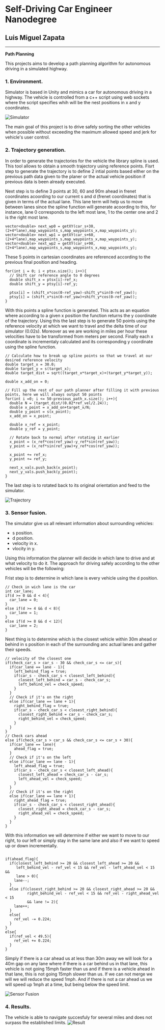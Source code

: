 # **Self-Driving Car Engineer Nanodegree** 

## Luis Miguel Zapata

---

**Path Planning**

This projects aims to develop a path planning algorithm for autonomous driving in a simulated highway.

[image1]: ./screenshots/simulator.png "Simulator"
[image2]: ./screenshots/trajectory.png "Trajectory"
[image3]: ./screenshots/fusion.png "Sensor Fusion"
[image4]: ./screenshots/result.png "Result"

### 1. Environment.
Simulator is based in Unity and mimics a car for autonomous driving in a highway. The vehicle is controlled from a c++ script using web sockets where the script specifies whih will be the nest positions in x and y coordinates.

![][image1]

The main goal of this project is to drive safely sorting the other vehicles when possible without exceeding the maximum allowed speed and jerk for vehicle's user control.

### 2. Trajectory generation.
In order to generate the trajectories for the vehicle the library spline is used. This tool allows to obtain a smooth trajectory using reference points. Fisrt step to generate the trajectory is to define 2 intial points based either on the previous path data given to the planer or the actual vehicle position if previous data is been already executed.

Next step is to define 3 points at 30, 60 and 90m ahead in frenet coordinates acoording to our current s and d (frenet coordinates) that is given in terms of the actual lane. This lane term will help us to move between lanes since the spline function will generate acoording to this, for instance, lane 0 corresponds to the left most lane, 1 to the center one and 2 is the right most lane.

```
vector<double> next_wp0 = getXY(car_s+30,(2+4*lane),map_waypoints_s,map_waypoints_x,map_waypoints_y);
vector<double> next_wp1 = getXY(car_s+60,(2+4*lane),map_waypoints_s,map_waypoints_x,map_waypoints_y);
vector<double> next_wp2 = getXY(car_s+90,(2+4*lane),map_waypoints_s,map_waypoints_x,map_waypoints_y);
```

These 5 points in cartesian coordinates are referenced according to the previous final position and heading.

```
for(int i = 0; i < ptsx.size(); i++){
  // Shift car reference angle to 0 degrees
  double shift_x = ptsx[i]-ref_x;
  double shift_y = ptsy[i]-ref_y;

  ptsx[i] = (shift_x*cos(0-ref_yaw)-shift_y*sin(0-ref_yaw));
  ptsy[i] = (shift_x*sin(0-ref_yaw)+shift_y*cos(0-ref_yaw));
}
```
With this points a spline function is generated. This acts as an equation where according to a given x position the function returns the y coordinate  of the trajectory. Using this the last step is to generate 50 points using the reference velocity at which we want to travel and the delta time of our simulator (0.02s). Moreover as we are working in miles per hour these velocities have to be transformed from meters per second. Finally each x coordinate is incrementaly calculated and its corresponding y coordinate using the spline function.

```
// Calculate how to break up spline points so that we travel at our desired reference velocity
double target_x = 30.0;
double target_y = s(target_x);
double target_dist = sqrt((target_x*target_x)+(target_y*target_y));

double x_add_on = 0;

// Fill up the rest of our path planner after filling it with previous points, here we will always output 50 points
for(int i =0; i <= 50-previous_path_x.size(); i++){
  double N = (target_dist/(0.02*ref_vel/2.24));
  double x_point = x_add_on+target_x/N;
  double y_point = s(x_point);
  x_add_on = x_point;

  double x_ref = x_point;
  double y_ref = y_point;

  // Rotate back to normal after rotating it earlier
  x_point = (x_ref*cos(ref_yaw)-y_ref*sin(ref_yaw));
  y_point = (x_ref*sin(ref_yaw)+y_ref*cos(ref_yaw));

  x_point += ref_x;
  y_point += ref_y;

  next_x_vals.push_back(x_point);
  next_y_vals.push_back(y_point);
}
```

The last step is to rotated back to its original orientation and feed to the simulator.

![][image2]

### 3. Sensor fusion.
The simulator give us all relevant information about surrounding vehicles:
* s position.
* d position.
* velocity in x.
* vlocity in y.

Using this information the planner will decide in which lane to drive and at what velocity to do it. The approach for driving safely according to the other vehicles will be the following:

Frist step is to determine in which lane is every vehicle using the d position.

```
// Check in wich lane is the car
int car_lane;
if(d >= 0 && d < 4){
  car_lane = 0;
}
else if(d >= 4 && d < 8){
  car_lane = 1;
}
else if(d >= 8 && d < 12){
  car_lane = 2;
}
```

Next thing is to determine which is the closest vehicle within 30m ahead or behind in s position in each of the surrounding anc actual lanes and gather their speeds. 

```
// velocity of the closest one
if(check_car_s > car_s - 30 && check_car_s <= car_s){
  if(car_lane == lane - 1){
    left_behind_flag = true;
    if(car_s - check_car_s < closest_left_behind){
      closest_left_behind = car_s - check_car_s;
      left_behind_vel = check_speed;
    }
  }
  // Check if it's on the right 
  else if(car_lane == lane + 1){
    right_behind_flag = true;
    if(car_s - check_car_s < closest_right_behind){
      closest_right_behind = car_s - check_car_s;
      right_behind_vel = check_speed;
    }
  }
}
// Check cars ahead
else if(check_car_s > car_s && check_car_s <= car_s + 30){
  if(car_lane == lane){
    ahead_flag = true;
  }
  // Check if it's on the left 
  else if(car_lane == lane - 1){
    left_ahead_flag = true;
    if(car_s - check_car_s < closest_left_ahead){
      closest_left_ahead = check_car_s - car_s;
      left_ahead_vel = check_speed;
    }
  }
  // Check if it's on the right 
  else if(car_lane == lane + 1){
    right_ahead_flag = true;
    if(car_s - check_car_s < closest_right_ahead){
      closest_right_ahead = check_car_s - car_s;
      right_ahead_vel = check_speed;
    }
  }
}
```

With this information we will determine if either we want to move to our right, to our left or simply stay in the same lane and also if we want to speed up or down incrementally.

```

if(ahead_flag){
  if(closest_left_behind >= 20 && closest_left_ahead >= 20 && 
     left_behind_vel - ref_vel < 15 && ref_vel - left_ahead_vel < 15 &&
     lane > 0){
    lane--;
  }
  else if(closest_right_behind >= 20 && closest_right_ahead >= 20 &&
          right_behind_vel - ref_vel < 15 && ref_vel - right_ahead_vel < 15
          && lane != 2){
    lane++;
  }
  else{
    ref_vel -= 0.224;
  }
}
else{
  if(ref_vel < 49.5){
    ref_vel += 0.224;
  }
} 
```

Simply if there is a car ahead us at less than 30m away we will look for a 40m gap on any lane where if there is a car behind us in that lane, this vehicle is not going 15mph faster than us and if there is a vehicle ahead in that lane, this is not going 15mph slower than us. If we can not merge we will we will reduce the speed 1mph. And if there is not a car ahead us we will speed up 1mph at a time, but being below the speed limit. 

![][image3]

### 4. Results.
The vehicle is able to navigate succesfuly for several miles and does not surpass the established limits. 
![][image4]